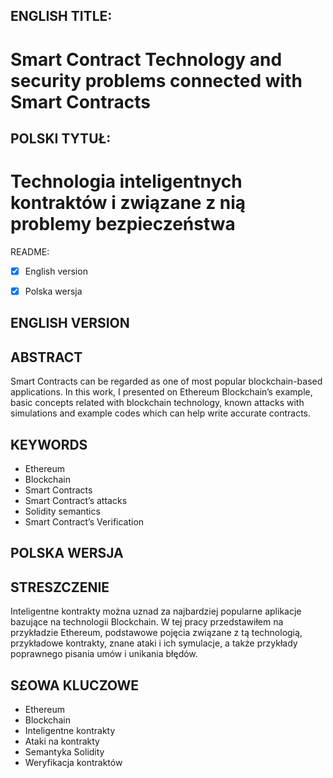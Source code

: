 ## ENGLISH TITLE:  
# Smart Contract Technology and security problems connected with Smart Contracts  
##  POLSKI TYTUŁ:  
# Technologia inteligentnych kontraktów i związane z nią problemy bezpieczeństwa  
    
README:  
- [X] English version  
- [X] Polska wersja  
  
  
  
## ENGLISH VERSION  
## ABSTRACT  
Smart Contracts can be regarded as one of most popular blockchain-based applications. In this work, I presented on Ethereum Blockchain’s example, basic concepts related with blockchain technology, known attacks with simulations and example codes which can help write accurate contracts.  
  
## KEYWORDS  
- Ethereum  
- Blockchain  
- Smart Contracts  
- Smart Contract’s attacks  
- Solidity semantics  
- Smart Contract’s Verification  
  
  
## POLSKA WERSJA  
## STRESZCZENIE  
Inteligentne kontrakty można uznad za najbardziej popularne aplikacje bazujące na technologii Blockchain. W tej pracy przedstawiłem na przykładzie Ethereum, podstawowe pojęcia związane z tą technologią, przykładowe kontrakty, znane ataki i ich symulacje, a także przykłady poprawnego pisania umów i unikania błędów. 
  
## S£OWA KLUCZOWE  
- Ethereum  
- Blockchain  
- Inteligentne kontrakty  
- Ataki na kontrakty  
- Semantyka Solidity  
- Weryfikacja kontraktów
